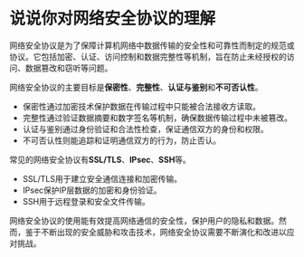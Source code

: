 # 说说你对网络安全协议的理解

网络安全协议是为了保障计算机网络中数据传输的安全性和可靠性而制定的规范或协议。它包括加密、认证、访问控制和数据完整性等机制，旨在防止未经授权的访问、数据篡改和窃听等问题。

网络安全协议的主要目标是**保密性**、**完整性**、**认证与鉴别**和**不可否认性**。

+ 保密性通过加密技术保护数据在传输过程中只能被合法接收方读取。
+ 完整性通过验证数据摘要和数字签名等机制，确保数据传输过程中未被篡改。
+ 认证与鉴别通过身份验证和合法性检查，保证通信双方的身份和权限。
+ 不可否认性则能追踪和证明通信双方的行为，防止否认。

常见的网络安全协议有**SSL/TLS**、**IPsec**、**SSH**等。

+ SSL/TLS用于建立安全通信连接和加密传输。
+ IPsec保护IP层数据的加密和身份验证。
+ SSH用于远程登录和安全文件传输。

网络安全协议的使用能有效提高网络通信的安全性，保护用户的隐私和数据。然而，鉴于不断出现的安全威胁和攻击技术，网络安全协议需要不断演化和改进以应对挑战。
